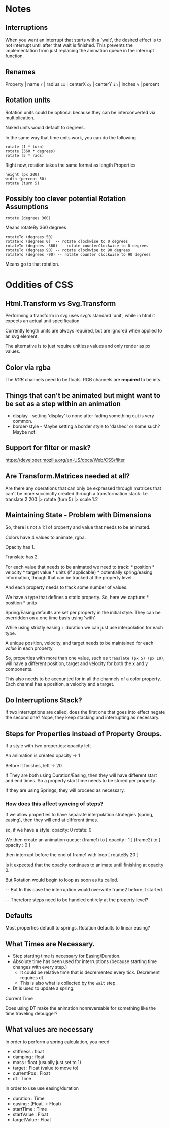 # Notes


## Interruptions
When you want an interrupt that starts with a 'wait',
the desired effect is to not interrupt until after that wait is finished.
This prevents the implementation from just replacing the animation queue in the interrupt function.


## Renames
Property | name
`r`      | radius
`cx`     | centerX
`cy`     | centerY
`in`     | inches
`%`      | percent


## Rotation units
Rotation units could be optional because they can be interconverted via multiplication.

Naked units would default to degrees.

In the same way that time units work, you can do the following
```
rotate (1 * turn)
rotate (360 * degrees)
rotate (5 * rads)
```

Right now, rotation takes the same format as length Properties

```
height (px 200)
width (percent 50)
rotate (turn 5)
```


## Possibly too clever potential Rotation Assumptions

```
rotate (degrees 360)
```
Means rotateBy 360 degrees



```
rotateTo (degrees 50)
rotateTo (degrees 0)  -- rotate clockwise to 0 degrees
rotateTo (degrees -360) -- rotate counterClockwise to 0 degrees
rotateTo (degrees 90) -- rotate clockwise to 90 degrees
rotateTo (degrees -90) -- rotate counter clockwise to 90 degrees

```
Means go to that rotation.

# Oddities of CSS

## Html.Transform vs Svg.Transform
Performing a transform in svg uses svg's standard 'unit',
while in html it expects an actual unit specification.

Currently length units are always required, but are ignored when applied to an svg element.

The alternative is to just require unitless values and only render as px values.

## Color via rgba

The _RGB_ channels need to be floats.  RGB channels are __required__ to be ints.



## Things that can't be animated but might want to be set as a step within an animation
 * display - setting 'display' to none after fading something out is very common.
 * border-style - Maybe setting a border style to 'dashed' or some such?  Maybe not.


## Support for filter or mask?
https://developer.mozilla.org/en-US/docs/Web/CSS/filter


## Are Transform.Matrices needed at all?
Are there any operations that can only be expressed through matrices
that can't be more succinctly created through a transformation stack.
I.e. translate 2 200 |> rotate (turn 5) |> scale 1.2



## Maintaining State - Problem with Dimensions

So, there is not a 1:1 of property and value that needs to be animated.

Colors have 4 values to animate, rgba.

Opacity has 1.

Translate has 2.

For each value that needs to be animated we need to track:
    * position
    * velocity
    * target value
    * units (if applicable)
    * potentially spring/easing information, though that can be tracked at the property level.

And each property needs to track some number of values.


We have a type that defines a static property.  So, here we capture:
    * position
    * units

Spring/Easing defaults are set per property in the initial style.
They can be overridden on a one time basis using 'with'












While using strictly easing + duration we can just use interpolation for each type.




A unique position, velocity, and target needs to be maintained for each _value_ in each property.

So, properties with more than one value, such as `translate (px 5) (px 10)`, will have a different position, target and velocity for both the x and y components.

This also needs to be accounted for in all the channels of a color property.  Each channel has a position, a velocity and a target.







## Do Interruptions Stack?
If two interruptions are called, does the first one that goes into effect negate the second one?
Nope, they keep stacking and interrupting as necessary.



## Steps for Properties instead of Property Groups.

If a style with two properties:
    opacity
    left

An animation is created
    opacity -> 1

Before it finishes,
    left -> 20

If They are both using Duration/Easing, then they will have different start and end times.  So a property start time needs to be stored per property.

If they are using Springs, they will proceed as necessary.

### How does this affect syncing of steps?

If we allow properties to have separate interpolation strategies (spring, easing), then they will end at different times.

so, if we have a style:
    opacity: 0
    rotate: 0

We then create an animation queue:
    (frame1) to
        [ opacity : 1
        ]
    (frame2) to
        [ opacity : 0
        ]

then interrupt before the end of frame1 with
    loop [ rotateBy 20 ]


Is it expected that the opacity continues to animate until finishing at opacity 0.

But Rotation would begin to loop as soon as its called.

-- But
In this case the interruption would overwrite frame2 before it started.

-- Therefore steps need to be handled entirely at the property level?





## Defaults
   Most properties default to springs.
   Rotation defaults to linear easing?



## What Times are Necessary.

 - Step starting time is necessary for Easing/Duration.
 - Absolute time has been used for interruptions (because starting time changes with every step.)
    - It could be relative time that is decremented every tick.  Decrement requires dt.
    - This is also what is collected by the `wait` step.
 - Dt is used to update a spring.


Current Time


Does using DT make the animation nonreversable for something like the time traveling debugger?

## What values are necessary

In order to perform a spring calculation, you need
  * stiffness : float
  * damping : float
  * mass : float (usually just set to 1)
  * target : Float (value to move to)
  * currentPos : Float
  * dt : Time

In order to use use easing/duration
 * duration : Time
 * easing : (Float -> Float)
 * startTime : Time
 * startValue : Float
 * targetValue : Float
